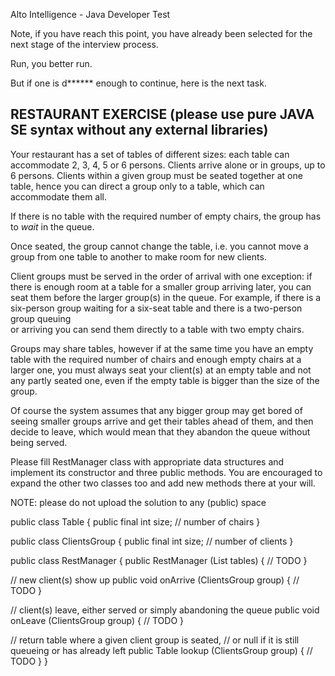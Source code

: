 Alto Intelligence - Java Developer Test

Note, if you have reach this point, you have already been selected for the next stage of the interview process.

Run, you better run. 

But if one is d****** enough to continue, here is the next task.

RESTAURANT EXERCISE (please use pure JAVA SE syntax without any external libraries)
----------------------------------------------------------------------------------------

Your restaurant has a set of tables of different sizes: each table can accommodate 2, 3, 4, 5 or 6 persons. 
Clients arrive alone or in groups, up to 6 persons. Clients within a given group must be seated together at one table, 
hence you can direct a group only to a table, which can accommodate them all. 

If there is no table with the required number of empty chairs, the group has to *wait* in the queue.

Once seated, the group cannot change the table, i.e. you cannot move a group from one table to another to make room for new clients.

Client groups must be served in the order of arrival with one exception: 
if there is enough room at a table for a smaller group arriving later, 
you can seat them before the larger group(s) in the queue. For example, 
if there is a six-person group waiting for a six-seat table and there is a two-person group queuing  
or arriving you can send them directly to a table with two empty chairs.


Groups may share tables, however if at the same time you have an empty table with the required number of chairs and enough empty chairs at a larger one,
you must always seat your client(s) at an empty table and not any partly seated one, even if the empty table is bigger than the size of the group.

Of course the system assumes that any bigger group may get bored of seeing smaller groups arrive and get their tables ahead of them, 
and then decide to leave, which would mean that they abandon the queue without being served.

Please fill RestManager class with appropriate data structures and implement its constructor and three public methods. 
You are encouraged to expand the other two classes too and add new methods there at your will.

NOTE: please do not upload the solution to any (public) space

public class Table
{
public final int size; // number of chairs
}

public class ClientsGroup
{
public final int size; // number of clients
}

public class RestManager
{
public RestManager (List<Table> tables)
{
// TODO
}

// new client(s) show up
public void onArrive (ClientsGroup group)
{
// TODO
}

// client(s) leave, either served or simply abandoning the queue
public void onLeave (ClientsGroup group)
{
// TODO
}

// return table where a given client group is seated,
// or null if it is still queueing or has already left
public Table lookup (ClientsGroup group)
{
// TODO
}
}